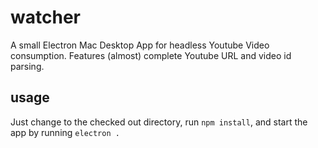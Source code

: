 # watcher
A small Electron Mac Desktop App for headless Youtube Video consumption. Features (almost) complete Youtube URL and video id parsing.
## usage
Just change to the checked out directory, run ``npm install``, and start the app by running ``electron .``
